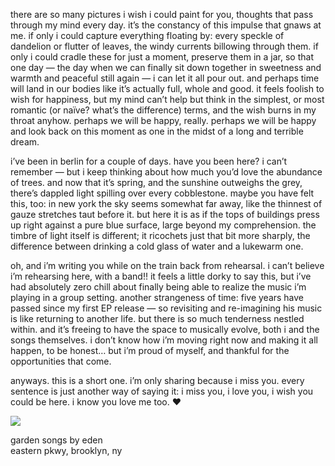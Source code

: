 there are so many pictures i wish i could paint for you, thoughts that pass through my mind every day.  it’s the constancy of this impulse that gnaws at me. if only i could capture everything floating by: every speckle of dandelion or flutter of leaves, the windy currents billowing through them. if only i could cradle these for just a moment, preserve them in a jar, so that one day — the day when we can finally sit down together in sweetness and warmth and peaceful still again — i can let it all pour out.  and perhaps time will land in our bodies like it’s actually full, whole and good. it feels foolish to wish for happiness, but my mind can’t help but think in the simplest, or most romantic (or naïve? what’s the difference) terms, and the wish burns in my throat anyhow. perhaps we will be happy, really. perhaps we will be happy and look back on this moment as one in the midst of a long and terrible dream.

i’ve been in berlin for a couple of days.  have you been here? i can’t remember — but i keep thinking about how much you’d love the abundance of trees. and now that it’s spring, and the sunshine outweighs the grey, there’s dappled light spilling over every cobblestone. maybe you have felt this, too: in new york the sky seems somewhat far away, like the thinnest of gauze stretches taut before it.  but here it is as if the tops of buildings press up right against a pure blue surface, large beyond my comprehension. the timbre of light itself is different; it ricochets just that bit more sharply, the difference between drinking a cold glass of water and a lukewarm one.

oh, and i’m writing you while on the train back from rehearsal.  i can’t believe i’m rehearsing here, with a band!! it feels a little dorky to say this, but i’ve had absolutely zero chill about finally being able to realize the music i’m playing in a group setting.  another strangeness of time: five years have passed since my first EP release — so revisiting and re-imagining his music is like returning to another life. but there is so much tenderness nestled within. and it’s freeing to have the space to musically evolve, both i and the songs themselves.  i don’t know how i’m moving right now and making it all happen, to be honest… but i’m proud of myself, and thankful for the opportunities that come.

anyways. this is a short one. i’m only sharing because i miss you. every sentence is just another way of saying it: i miss you, i love you, i wish you could be here. i know you love me too. ♥︎

<img class="tl-email-image" src="../imgs/5_6_24/zwiglerstr.png" style="text-align: center;"/>
<br>

<p class="caption">
<a target="_blank" src="https://gardensongs.github.io">garden songs</a> by eden <br>
eastern pkwy, brooklyn, ny <br>
</p>